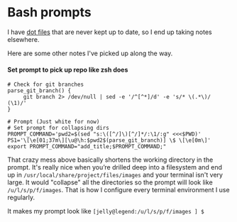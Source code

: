 # Bash prompts

I have [dot files](https://github.com/jellyfishsizzle/dotfiles) that are never kept up to date, so I end up taking notes elsewhere.  

Here are some other notes I've picked up along the way.

#### Set prompt to pick up repo like zsh does

```
# Check for git branches
parse_git_branch() {
     git branch 2> /dev/null | sed -e '/^[^*]/d' -e 's/* \(.*\)/ (\1)/'
}

# Prompt (Just white for now)
# Set prompt for collapsing dirs
PROMPT_COMMAND='pwd2=$(sed "s:\([^/]\)[^/]*/:\1/:g" <<<$PWD)'
PS1='\[\e[01;37m\][\u@\h:$pwd2$(parse_git_branch)] \$ \[\e[0m\]'
export PROMPT_COMMAND="add_title;$PROMPT_COMMAND;"
```

That crazy mess above basically shortens the working directory in the prompt.  It's really nice when you’re drilled deep into a filesystem and end up in `/usr/local/share/project/files/images` and your terminal isn't very large.  It would "collapse" all the directories so the prompt will look like `/u/l/s/p/f/images`.  That is how I configure every terminal environment I use regularly.  

It makes my prompt look like `[jelly@legend:/u/l/s/p/f/images ] $`